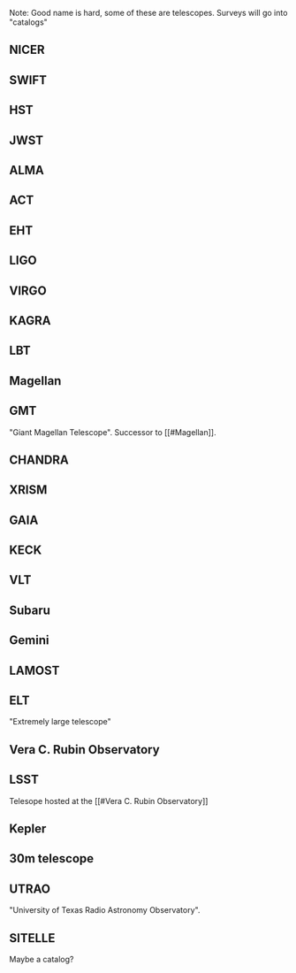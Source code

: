 Note: Good name is hard, some of these are telescopes. Surveys will go into "catalogs"

## NICER


## SWIFT


## HST


## JWST


## ALMA


## ACT


## EHT


## LIGO


## VIRGO


## KAGRA


## LBT


## Magellan


## GMT
"Giant Magellan Telescope". Successor to [[#Magellan]]. 


## CHANDRA


## XRISM


## GAIA


## KECK


## VLT


## Subaru


## Gemini


## LAMOST


## ELT
"Extremely large telescope"


## Vera C. Rubin Observatory


## LSST
Telesope hosted at the [[#Vera C. Rubin Observatory]] 


## Kepler


## 30m telescope


## UTRAO
"University of Texas Radio Astronomy Observatory". 


## SITELLE
Maybe a catalog?